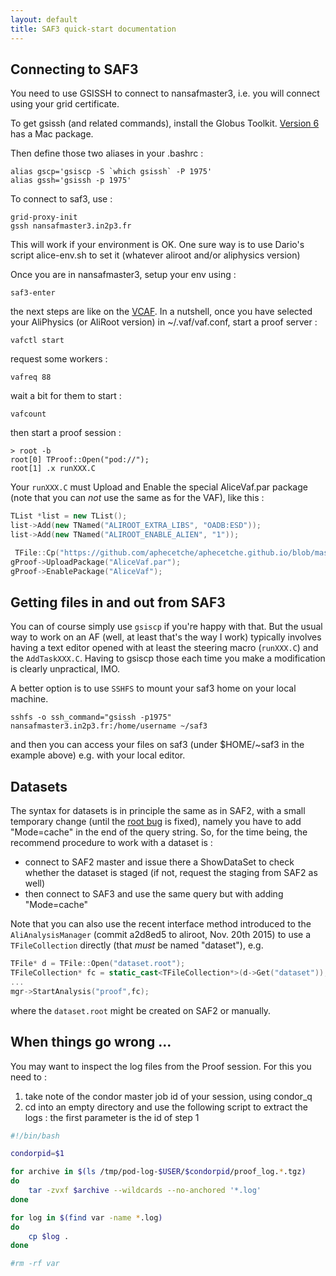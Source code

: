 ```yaml
---
layout: default
title: SAF3 quick-start documentation
---
```


## Connecting to SAF3

You need to use GSISSH to connect to nansafmaster3, i.e. you will connect using your grid certificate.

To get gsissh (and related commands), install the Globus Toolkit. [Version 6](http://toolkit.globus.org/toolkit/downloads/6.0/) has a Mac package.

Then define those two aliases in your .bashrc :

	alias gscp='gsiscp -S `which gsissh` -P 1975'
	alias gssh='gsissh -p 1975'

To connect to saf3, use :

	grid-proxy-init
	gssh nansafmaster3.in2p3.fr

This will work if your environment is OK. One sure way is to use Dario's script alice-env.sh to set it (whatever aliroot and/or aliphysics version)

Once you are in nansafmaster3, setup your env using :

	saf3-enter

the next steps are like on the [VCAF](https://dberzano.github.io/alice/vcaf/usersguide/). In a nutshell, once you have selected your AliPhysics (or AliRoot version) in ~/.vaf/vaf.conf, start a proof server :

	vafctl start

request some workers :

	vafreq 88

wait a bit for them to start :

	vafcount

then start a proof session :

	> root -b
	root[0] TProof::Open("pod://");
	root[1] .x runXXX.C

Your `runXXX.C` must Upload and Enable the special AliceVaf.par package (note that you can *not* use the same as for the VAF), like this :

```C++
TList *list = new TList();
list->Add(new TNamed("ALIROOT_EXTRA_LIBS", "OADB:ESD"));
list->Add(new TNamed("ALIROOT_ENABLE_ALIEN", "1"));

 TFile::Cp("https://github.com/aphecetche/aphecetche.github.io/blob/master/saf/saf3/AliceVaf.par?raw=true","AliceVaf.par");
gProof->UploadPackage("AliceVaf.par");
gProof->EnablePackage("AliceVaf");
```

## Getting files in and out from SAF3

You can of course simply use `gsiscp` if you're happy with that. But the usual way to work on an AF (well, at least that's the way I work)
typically involves having a text editor opened with at least the steering macro (`runXXX.C`) and the `AddTaskXXX.C`. Having to gsiscp those each time you make a modification is clearly unpractical, IMO.

A better option is to use `SSHFS` to mount your saf3 home on your local machine.

	sshfs -o ssh_command="gsissh -p1975" nansafmaster3.in2p3.fr:/home/username ~/saf3

and then you can access your files on saf3 (under $HOME/~saf3 in the example above) e.g. with your local editor.

## Datasets

The syntax for datasets is in principle the same as in SAF2, with a small temporary change (until the [root bug]( https://sft.its.cern.ch/jira/browse/ROOT-7703) is fixed), namely you have to add "Mode=cache" in the end of the query string. So, for the time being, the recommend procedure to work with a dataset is :

- connect to SAF2 master and issue there a ShowDataSet to check whether the dataset is staged (if not, request the staging from SAF2 as well)
- then connect to SAF3 and use the same query but with adding "Mode=cache"

Note that you can also use the recent interface method introduced to the `AliAnalysisManager` (commit a2d8ed5 to aliroot, Nov. 20th 2015) to use a `TFileCollection` directly (that _must_ be named "dataset"), e.g.

```C++
TFile* d = TFile::Open("dataset.root");
TFileCollection* fc = static_cast<TFileCollection*>(d->Get("dataset"));
...
mgr->StartAnalysis("proof",fc);
```

where the `dataset.root` might be created on SAF2 or manually.

## When things go wrong ...

You may want to inspect the log files from the Proof session. For this you need to :

1. take note of the condor master job id of your session, using condor_q
2. cd into an empty directory and use the following script to extract the logs : the first parameter is the id of step 1

```bash
#!/bin/bash

condorpid=$1

for archive in $(ls /tmp/pod-log-$USER/$condorpid/proof_log.*.tgz)
do
	tar -zvxf $archive --wildcards --no-anchored '*.log'
done

for log in $(find var -name *.log)
do
	cp $log .
done

#rm -rf var
```
